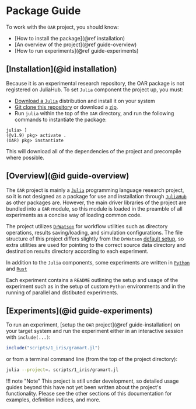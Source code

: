 # Package Guide

To work with the `OAR` project, you should know:

- [How to install the package](@ref installation)
- [An overview of the project](@ref guide-overview)
- [How to run experiments](@ref guide-experiments)

## [Installation](@id installation)

Because it is an experimental research repository, the OAR package is not registered on JuliaHub.
To set `Julia` component the project up, you must:

- [Download a `Julia`](https://julialang.org/downloads/) distribution and install it on your system
- [Git clone this repository](https://github.com/AP6YC/OAR) or download a [zip](https://github.com/AP6YC/OAR/archive/refs/heads/main.zip).
- Run `julia` within the top of the `OAR` directory, and run the following commands to instantiate the package:

```julia-repl
julia> ]
(@v1.9) pkg> activate .
(OAR) pkg> instantiate
```

This will download all of the dependencies of the project and precompile where possible.

## [Overview](@id guide-overview)

The `OAR` project is mainly a [`Julia`](https://julialang.org/) programming language research project, so it is not designed as a package for use and installation through [`JuliaHub`](https://juliahub.com/ui/Packages) as other packages are.
However, the main driver libraries of the project are bundled into a `OAR` module, so this module is loaded in the preamble of all experiments as a concise way of loading common code.

The project utilizes [`DrWatson`](https://juliadynamics.github.io/DrWatson.jl/dev/) for workflow utilities such as directory operations, results saving/loading, and simulation configurations.
The file structure of this project differs slightly from the `DrWatson` [default setup](https://juliadynamics.github.io/DrWatson.jl/dev/project/l), so extra utilities are used for pointing to the correct source data directory and destination results directory according to each experiment.

In addition to the `Julia` components, some experiments are written in [`Python`](https://www.python.org/) and [`Rust`](ttps://www.rust-lang.org/)

Each experiment contains a `README` outlining the setup and usage of the experiment such as in the setup of custom `Python` environments and in the running of parallel and distibuted experiments.

## [Experiments](@id guide-experiments)

To run an experiment, [setup the `OAR` project](@ref guide-installation) on your target system and run the experiment either in an interactive session with `include(...)`:

```julia
include("scripts/1_iris/gramart.jl")
```

or from a terminal command line (from the top of the project directory):

```sh
julia --project=. scripts/1_iris/gramart.jl
```

!!! note "Note"
    This project is still under development, so detailed usage guides beyond this have not yet been written about the project's functionality.
    Please see the other sections of this documentation for examples, definition indices, and more.
